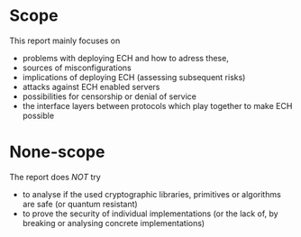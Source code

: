 # Scope

This report mainly focuses on 
* problems with deploying ECH and how to adress these,
* sources of misconfigurations
* implications of deploying ECH (assessing subsequent risks)
* attacks against ECH enabled servers
* possibilities for censorship or denial of service
* the interface layers between protocols which play together to make ECH possible

# None-scope

The report does *NOT* try 
* to analyse if the used cryptographic libraries, primitives or algorithms are safe (or quantum resistant)
* to prove the security of individual implementations (or the lack of, by breaking or analysing concrete implementations)

